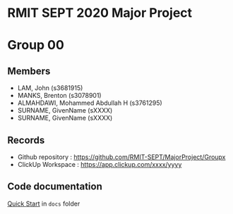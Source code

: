 # RMIT SEPT 2020 Major Project

# Group 00

## Members
* LAM, John (s3681915)
* MANKS, Brenton (s3078901)
* ALMAHDAWI, Mohammed Abdullah H (s3761295)
* SURNAME, GivenName (sXXXX)
* SURNAME, GivenName (sXXXX)

## Records

* Github repository : https://github.com/RMIT-SEPT/MajorProject/Groupx
* ClickUp Workspace : https://app.clickup.com/xxxx/yyyy


## Code documentation

[Quick Start](/docs/README.md) in `docs` folder
